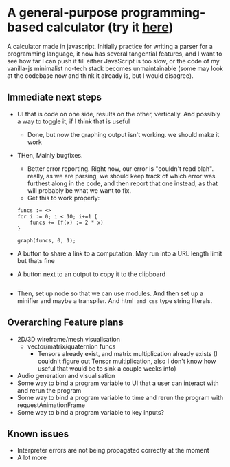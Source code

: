 # A general-purpose programming-based calculator (try it [here](https://el-tejaso.github.io/Calculator/calculator.html))
A calculator made in javascript. Initially practice for writing a parser for a programming language, it now has several tangential features, and I want to see how far I can push it till either JavaScript is too slow, or the code of my vanilla-js minimalist no-tech stack becomes unmaintainable (some may look at the codebase now and think it already is, but I would disagree).

## Immediate next steps

- UI that is code on one side, results on the other, vertically. And possibly a way to toggle it, if I think that is useful
    - Done, but now the graphing output isn't working. we should make it work

- THen, Mainly bugfixes.
    - Better error reporting. Right now, our error is "couldn't read blah". really, as we are parsing, we should keep track of which error was furthest along in the code, and then report that one instead, as that will probably be what we want to fix.
    - Get this to work properly:
    ```
    funcs := <>
    for i := 0; i < 10; i+=1 {
        funcs += (f(x) := 2 * x)
    }

    graph(funcs, 0, 1);

- A button to share a link to a computation. May run into a URL length limit but thats fine
- A button next to an output to copy it to the clipboard


    ```
- Then, set up node so that we can use modules. And then set up a minifier and maybe a transpiler. And html`` and css`` type string literals.




## Overarching Feature plans

- 2D/3D wireframe/mesh visualisation
    - vector/matrix/quaternion funcs
        - Tensors already exist, and matrix multiplication already exists (I couldn't figure out Tensor multiplication, also I don't know how useful that would be to sink a couple weeks into)
- Audio generation and visualisation
- Some way to bind a program variable to UI that a user can interact with and rerun the program
- Some way to bind a program variable to time and rerun the program with requestAnimationFrame
- Some way to bind a program variable to key inputs?

## Known issues
- Interpreter errors are not being propagated correctly at the moment
- A lot more
